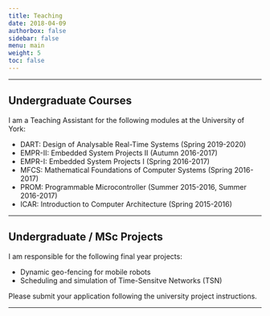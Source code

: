 ```yaml
---
title: Teaching
date: 2018-04-09
authorbox: false
sidebar: false
menu: main
weight: 5
toc: false
---
```


---

## Undergraduate Courses

I am a Teaching Assistant for the following modules at the University of York:

- DART: Design of Analysable Real-Time Systems (Spring 2019-2020)
- EMPR-II: Embedded System Projects II (Autumn 2016-2017)
- EMPR-I: Embedded System Projects I (Spring 2016-2017)
- MFCS: Mathematical Foundations of Computer Systems (Spring 2016-2017)
- PROM: Programmable Microcontroller (Summer 2015-2016, Summer 2016-2017)
- ICAR: Introduction to Computer Architecture (Spring 2015-2016)

---

## Undergraduate / MSc Projects

I am responsible for the following final year projects:

- Dynamic geo-fencing for mobile robots
- Scheduling and simulation of Time-Sensitve Networks (TSN)

Please submit your application following the university project instructions.

---
